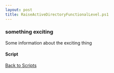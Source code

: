 ```yaml
---
layout: post
title: RaiseActiveDirectoryFunctionalLevel.ps1
---
```


### something exciting

Some information about the exciting thing

#### Script

<script async src="https://gist-it.appspot.com/github.com/BanterBoy/scripts-blog/blob/master/PowerShell/scripts/activeDirectory/RaiseActiveDirectoryFunctionalLevel.ps1" crossorigin="anonymous"></script>

<a href="/menu/_pages/scripts.html">Back to Scripts</a>
